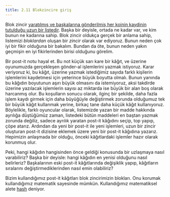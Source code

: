 ```yaml
---
title: 2.11 Blokzincire giriş
---
```


Blok zincir [yaratılmış ve başkalarına gönderilmiş her koinin kaydinin
tutulduğu uzun bir listedir](2.10_money_ledger.md).  Başka bir
deyisle, ortada ne kadar var, ve kim bunun ne kadarına sahip.  Blok
zincir oldukça gerçek bir anlama sahip, listemizi *bloklardan* oluşan
bir *zincir* olarak var ediyoruz.  Bunun neden çok iyi bir fikir
olduğuna bir bakalım.  Bundan da öte, bunun neden yakın geçmişin en
iyi fikirlerinden birisi olduğunu görelim.

Bir post-it notu hayal et.  Bu not küçük sarı kare bir kâğıt, ve
üzerine oyunumuzda gerçekleşen gönder-al işlemlerini yazmak istiyoruz.
Karar veriyoruz ki, bu kâğıt, üzerine yazmak istediğimiz sayıda farklı
kişilerin işlemlerini kaydetmesi için yeterince büyük boyutta olmalı.
Bunun yanında bu kâğıdın boyutunun aşırı büyük olmasını da
istemiyoruz, aksi takdirde üzerine yazılacak işlemlerin sayısı az
miktarda ise büyük bir alan boş olarak harcanmış olur.  Bu koşulların
sonucu olarak, ilginç bir şekilde, daha fazla işlem kaydı girmek için
daha büyüğüyle değiştirmek zorunda olduğumuz tek bir büyük kâğıt
kullanmak yerine, birkaç tane daha küçük kâğıt kullanıyoruz.
Böylelikle, farklı oyuncular olarak, listemizde yazan bir madde
hakkında ayrılığa düştüğümüz zaman, listedeki bütün maddeleri en
baştan yazmak zorunda değiliz, sadece ayrılık yaratan post-it kâğıdını
seçip, top yapıp, çöpe atarız.  Ardından da yeni bir post-it ile yeni
işlemleri, uzun bir zincir oluşturan post-it dizisine eklemek üzere
yeni bir post-it kâğıdına yazarız.  Hepimizin anlaşmada bir olduğu,
önceki kâğıtlardaki işlemler hazır olarak korunmuş olur.

Peki, hangi kâğıdın hangisinden önce geldiği konusunda bir uzlaşmaya
nasıl varabiliriz?  Başka bir deyisle: hangi kâğıdın en yenisi
olduğunu nasıl belirleriz?  Başkalarının eski post-it kâğıtlarında
değişiklik yapıp, kâğıtların sıralarını değiştirmediklerinden nasıl emin
olabiliriz?

Bizim kullandığımız post-it kâğıtları blok zincirimizin blokları.  Onu
korumak kullandığımız matematik sayesinde mümkün.  Kullandığımız
matematiksel alete [hash](2.12_hashes.md) deniyor.

